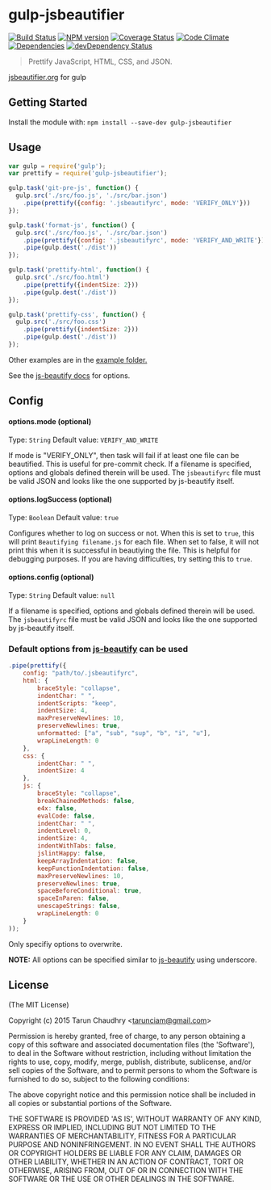 # gulp-jsbeautifier
[![Build Status](https://travis-ci.org/tarunc/gulp-jsbeautifier.png?branch=master)](https://travis-ci.org/tarunc/gulp-jsbeautifier)
[![NPM version](https://badge.fury.io/js/gulp-jsbeautifier.png)](http://badge.fury.io/js/gulp-jsbeautifier)
[![Coverage Status](https://coveralls.io/repos/tarunc/gulp-jsbeautifier/badge.png)](https://coveralls.io/r/tarunc/gulp-jsbeautifier)
[![Code Climate](https://codeclimate.com/github/tarunc/gulp-jsbeautifier.png)](https://codeclimate.com/github/tarunc/gulp-jsbeautifier)
[![Dependencies](https://david-dm.org/tarunc/gulp-jsbeautifier.png)](https://david-dm.org/tarunc/gulp-jsbeautifier)
[![devDependency Status](https://david-dm.org/tarunc/gulp-jsbeautifier/dev-status.png)](https://david-dm.org/tarunc/gulp-jsbeautifier#info=devDependencies)

> Prettify JavaScript, HTML, CSS, and JSON.

[jsbeautifier.org](http://jsbeautifier.org/) for gulp

## Getting Started
Install the module with: `npm install --save-dev gulp-jsbeautifier`

## Usage

```js
var gulp = require('gulp');
var prettify = require('gulp-jsbeautifier');

gulp.task('git-pre-js', function() {
  gulp.src('./src/foo.js', './src/bar.json')
    .pipe(prettify({config: '.jsbeautifyrc', mode: 'VERIFY_ONLY'}))
});

gulp.task('format-js', function() {
  gulp.src('./src/foo.js', './src/bar.json')
    .pipe(prettify({config: '.jsbeautifyrc', mode: 'VERIFY_AND_WRITE'}))
    .pipe(gulp.dest('./dist'))
});

gulp.task('prettify-html', function() {
  gulp.src('./src/foo.html')
    .pipe(prettify({indentSize: 2}))
    .pipe(gulp.dest('./dist'))
});

gulp.task('prettify-css', function() {
  gulp.src('./src/foo.css')
    .pipe(prettify({indentSize: 2}))
    .pipe(gulp.dest('./dist'))
});
```
Other examples are in the [example folder.](http://github.com/tarunc/gulp-jsbeautifier/tree/master/examples)

See the [js-beautify docs](https://github.com/einars/js-beautify) for options.

## Config
#### options.mode (optional)
Type: `String`
Default value: `VERIFY_AND_WRITE`

If mode is "VERIFY_ONLY", then task will fail if at least one file can be beautified. This is useful for pre-commit check.
If a filename is specified, options and globals defined therein will be used. The `jsbeautifyrc` file must be valid JSON and looks like the one supported by js-beautify itself.

#### options.logSuccess (optional)
Type: `Boolean`
Default value: `true`

Configures whether to log on success or not. When this is set to `true`, this will print `Beautifying filename.js` for each file. When set to false, it will not print this when it is successful in beautiying the file. This is helpful for debugging purposes. If you are having difficulties, try setting this to `true`.

#### options.config (optional)
Type: `String`
Default value: `null`

If a filename is specified, options and globals defined therein will be used. The `jsbeautifyrc` file must be valid JSON and looks like the one supported by js-beautify itself.

### Default options from [js-beautify](https://github.com/einars/js-beautify#options) can be used
```javascript
.pipe(prettify({
    config: "path/to/.jsbeautifyrc",
    html: {
        braceStyle: "collapse",
        indentChar: " ",
        indentScripts: "keep",
        indentSize: 4,
        maxPreserveNewlines: 10,
        preserveNewlines: true,
        unformatted: ["a", "sub", "sup", "b", "i", "u"],
        wrapLineLength: 0
    },
    css: {
        indentChar: " ",
        indentSize: 4
    },
    js: {
        braceStyle: "collapse",
        breakChainedMethods: false,
        e4x: false,
        evalCode: false,
        indentChar: " ",
        indentLevel: 0,
        indentSize: 4,
        indentWithTabs: false,
        jslintHappy: false,
        keepArrayIndentation: false,
        keepFunctionIndentation: false,
        maxPreserveNewlines: 10,
        preserveNewlines: true,
        spaceBeforeConditional: true,
        spaceInParen: false,
        unescapeStrings: false,
        wrapLineLength: 0
    }
));
```
Only specifiy options to overwrite.

**NOTE:** All options can be specified similar to [js-beautify](https://github.com/einars/js-beautify#options) using underscore.

## License

(The MIT License)

Copyright (c) 2015 Tarun Chaudhry &lt;tarunciam@gmail.com&gt;

Permission is hereby granted, free of charge, to any person obtaining
a copy of this software and associated documentation files (the
'Software'), to deal in the Software without restriction, including
without limitation the rights to use, copy, modify, merge, publish,
distribute, sublicense, and/or sell copies of the Software, and to
permit persons to whom the Software is furnished to do so, subject to
the following conditions:

The above copyright notice and this permission notice shall be
included in all copies or substantial portions of the Software.

THE SOFTWARE IS PROVIDED 'AS IS', WITHOUT WARRANTY OF ANY KIND,
EXPRESS OR IMPLIED, INCLUDING BUT NOT LIMITED TO THE WARRANTIES OF
MERCHANTABILITY, FITNESS FOR A PARTICULAR PURPOSE AND NONINFRINGEMENT.
IN NO EVENT SHALL THE AUTHORS OR COPYRIGHT HOLDERS BE LIABLE FOR ANY
CLAIM, DAMAGES OR OTHER LIABILITY, WHETHER IN AN ACTION OF CONTRACT,
TORT OR OTHERWISE, ARISING FROM, OUT OF OR IN CONNECTION WITH THE
SOFTWARE OR THE USE OR OTHER DEALINGS IN THE SOFTWARE.
